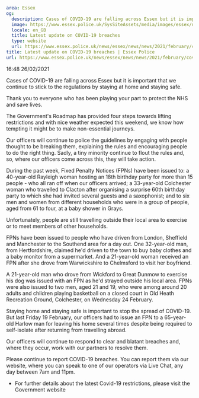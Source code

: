 ```yaml
area: Essex
og:
  description: Cases of COVID-19 are falling across Essex but it is important that we continue to stick to the regulations by staying at home and staying safe.
  image: https://www.essex.police.uk/SysSiteAssets/media/images/essex/news/news/2021/02-february/covid-hockley-pcso-ian-pealling-260221-600x300.jpg?crop=(15,0,585,300)&amp;w=600&amp;h=300&amp;scale=both
  locale: en_GB
  title: Latest update on COVID-19 breaches
  type: website
  url: https://www.essex.police.uk/news/essex/news/news/2021/february/covid-19-breaches-update/
title: Latest update on COVID-19 breaches | Essex Police
url: https://www.essex.police.uk/news/essex/news/news/2021/february/covid-19-breaches-update/
```

16:48 26/02/2021

Cases of COVID-19 are falling across Essex but it is important that we continue to stick to the regulations by staying at home and staying safe.

Thank you to everyone who has been playing your part to protect the NHS and save lives.

The Government's Roadmap has provided four steps towards lifting restrictions and with nice weather expected this weekend, we know how tempting it might be to make non-essential journeys.

Our officers will continue to police the guidelines by engaging with people thought to be breaking them, explaining the rules and encouraging people to do the right thing. Sadly, a tiny minority continue to flout the rules and, so, where our officers come across this, they will take action.

During the past week, Fixed Penalty Notices (FPNs) have been issued to: a 40-year-old Rayleigh woman hosting an 18th birthday party for more than 15 people - who all ran off when our officers arrived; a 33-year-old Colchester woman who travelled to Clacton after organising a surprise 60th birthday party to which she had invited several guests and a saxophonist; and to six men and women from different households who were in a group of people, aged from 61 to four, at a baby shower in Grays.

Unfortunately, people are still travelling outside their local area to exercise or to meet members of other households.

FPNs have been issued to people who have driven from London, Sheffield and Manchester to the Southend area for a day out. One 32-year-old man, from Hertfordshire, claimed he'd driven to the town to buy baby clothes and a baby monitor from a supermarket. And a 21-year-old woman received an FPN after she drove from Warwickshire to Chelmsford to visit her boyfriend.

A 21-year-old man who drove from Wickford to Great Dunmow to exercise his dog was issued with an FPN as he'd strayed outside his local area. FPNs were also issued to two men, aged 21 and 19, who were among around 20 adults and children playing basketball on a closed court in Old Heath Recreation Ground, Colchester, on Wednesday 24 February.

Staying home and staying safe is important to stop the spread of COVID-19. But last Friday 19 February, our officers had to issue an FPN to a 65-year-old Harlow man for leaving his home several times despite being required to self-isolate after returning from travelling abroad.

Our officers will continue to respond to clear and blatant breaches and, where they occur, work with our partners to resolve them.

Please continue to report COVID-19 breaches. You can report them via our website, where you can speak to one of our operators via Live Chat, any day between 7am and 11pm.

 * For further details about the latest Covid-19 restrictions, please visit the Government website
